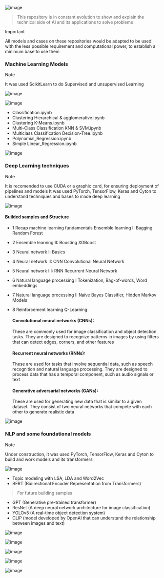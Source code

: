 ![image](https://github.com/Jhonnatan7br/Machine-Learning/assets/104907786/e72170b0-0c7e-4bd6-a6ac-6bce29373995)
 
> This repository is in constant evolution to show and explain the technical side of AI and its applications to solve problems  
 
>[!IMPORTANT]
>All models and cases on these repositories would be adapted to be used with the less possible requirement and computational power, to establish a minimum base to use them

### Machine Learning Models 

>[!NOTE] 
> It was used ScikitLearn to do Supervised and unsupervised Learning

![image](https://github.com/Jhonnatan7br/AI-M.L-D.L-and-LLM/assets/104907786/9337f4e1-2bc4-4954-a7f2-46d9117d2d6c)


![image](https://github.com/Jhonnatan7br/AI-M.L-D.L-and-LLM/assets/104907786/329f666e-d6de-4121-9bb9-09a52687fb40)

- Classification.ipynb
- Clustering Hierarchical & agglomerative.ipynb
- Clustering K-Means.ipynb
- Multi-Class Classification KNN & SVM.ipynb
- Multiclass Classification Decision-Tree.ipynb
- Polynomial_Regression.ipynb
- Simple Linear_Regression.ipynb

![image](https://github.com/Jhonnatan7br/AI-M.L-D.L-and-LLM/assets/104907786/b11e9b48-f4ad-4570-add3-3631dd4eb598)

### Deep Learning techniques 
>[!NOTE]
>It is recomended to use CUDA or a graphic card, for ensuring deployment of pipelines and models
>It was used PyTorch, TensorFlow, Keras and Cyton to understand techniques and bases to made deep learning

![image](https://github.com/Jhonnatan7br/AI-M.L-D.L-and-LLM/assets/104907786/1ea6e6d7-7566-4fa8-982c-f0c729afd9ac)

#### Builded samples and Structure 

- 1 Recap machine learning fundamentals
    Ensemble learning I: Bagging
    Random Forest
- 2 Ensemble learning II: Boosting
    XGBoost
- 3 Neural network I: Basics
- 4 Neural network II: CNN
    Convolutional Neural Network
- 5 Neural network III: RNN
    Recurrent Neural Network
- 6 Natural language processing I
    Tokenization, Bag-of-words, Word embeddings
- 7 Natural language processing II
    Naïve Bayes Classifier, Hidden Markov Models
- 8 Reinforcement learning
    Q-Learning

    #### Convolutional neural networks (CNNs): 
    These are commonly used for image classification and object detection tasks. They are designed to recognize patterns in images by using filters that can detect edges, corners, and other features
    #### Recurrent neural networks (RNNs): 
    These are used for tasks that involve sequential data, such as speech recognition and natural language processing. They are designed to process data that has a temporal component, such as audio signals or text
    #### Generative adversarial networks (GANs): 
    These are used for generating new data that is similar to a given dataset. They consist of two neural networks that compete with each other to generate realistic data

![image](https://github.com/Jhonnatan7br/AI-M.L-D.L-and-LLM/assets/104907786/9d1b14a2-b5ac-4dc8-89eb-49375f4a0c7a)

 ### NLP and some foundational models
>[!NOTE]
> Under construction, It was used PyTorch, TensorFlow, Keras and Cyton to build and work models and its transformers

![image](https://github.com/Jhonnatan7br/AI-M.L-D.L-and-LLM/assets/104907786/ce9b0555-3c12-41df-96c9-f0056fec04a3)


- Topic modeling with LSA, LDA and Word2Vec
- BERT (Bidirectional Encoder Representation from Transformers)

> For future building samples
- GPT (Generative pre-trained transformer)
- ResNet (A deep neural network architecture for image classification)
- YOLOv5 (A real-time object detection system)
- CLIP (model developed by OpenAI that can understand the relationship between images and text)
 
![image](https://github.com/Jhonnatan7br/AI-M.L-D.L-and-LLM/assets/104907786/0cec04a0-70a0-4b54-a09d-548cd4a1c84c)

![image](https://github.com/Jhonnatan7br/AI-M.L-D.L-and-LLM/assets/104907786/49d3cc5d-49c9-4b3c-907a-1688f14db32a)

![image](https://github.com/Jhonnatan7br/AI-M.L-D.L-and-LLM/assets/104907786/3c2c670b-7663-48a5-8f05-c9240675f010)

![image](https://github.com/Jhonnatan7br/AI-M.L-D.L-and-LLM/assets/104907786/acfcae70-0a90-443b-88fd-f95efd376594)

![image](https://github.com/Jhonnatan7br/AI-M.L-D.L-and-LLM/assets/104907786/bb221194-c064-465d-8a01-db0c2b9f3e61)
